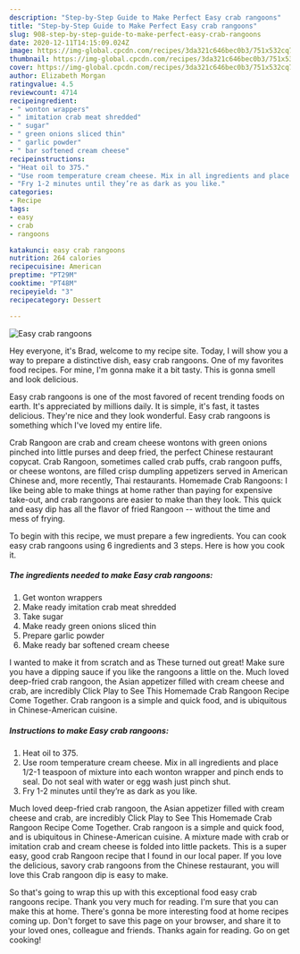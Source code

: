 ```yaml
---
description: "Step-by-Step Guide to Make Perfect Easy crab rangoons"
title: "Step-by-Step Guide to Make Perfect Easy crab rangoons"
slug: 908-step-by-step-guide-to-make-perfect-easy-crab-rangoons
date: 2020-12-11T14:15:09.024Z
image: https://img-global.cpcdn.com/recipes/3da321c646bec0b3/751x532cq70/easy-crab-rangoons-recipe-main-photo.jpg
thumbnail: https://img-global.cpcdn.com/recipes/3da321c646bec0b3/751x532cq70/easy-crab-rangoons-recipe-main-photo.jpg
cover: https://img-global.cpcdn.com/recipes/3da321c646bec0b3/751x532cq70/easy-crab-rangoons-recipe-main-photo.jpg
author: Elizabeth Morgan
ratingvalue: 4.5
reviewcount: 4714
recipeingredient:
- " wonton wrappers"
- " imitation crab meat shredded"
- " sugar"
- " green onions sliced thin"
- " garlic powder"
- " bar softened cream cheese"
recipeinstructions:
- "Heat oil to 375."
- "Use room temperature cream cheese. Mix in all ingredients and place 1/2-1 teaspoon of mixture into each wonton wrapper and pinch ends to seal. Do not seal with water or egg wash just pinch shut."
- "Fry 1-2 minutes until they’re as dark as you like."
categories:
- Recipe
tags:
- easy
- crab
- rangoons

katakunci: easy crab rangoons 
nutrition: 264 calories
recipecuisine: American
preptime: "PT29M"
cooktime: "PT48M"
recipeyield: "3"
recipecategory: Dessert

---
```



![Easy crab rangoons](https://img-global.cpcdn.com/recipes/3da321c646bec0b3/751x532cq70/easy-crab-rangoons-recipe-main-photo.jpg)

Hey everyone, it's Brad, welcome to my recipe site. Today, I will show you a way to prepare a distinctive dish, easy crab rangoons. One of my favorites food recipes. For mine, I'm gonna make it a bit tasty. This is gonna smell and look delicious.

Easy crab rangoons is one of the most favored of recent trending foods on earth. It's appreciated by millions daily. It is simple, it's fast, it tastes delicious. They're nice and they look wonderful. Easy crab rangoons is something which I've loved my entire life.

Crab Rangoon are crab and cream cheese wontons with green onions pinched into little purses and deep fried, the perfect Chinese restaurant copycat. Crab Rangoon, sometimes called crab puffs, crab rangoon puffs, or cheese wontons, are filled crisp dumpling appetizers served in American Chinese and, more recently, Thai restaurants. Homemade Crab Rangoons: I like being able to make things at home rather than paying for expensive take-out, and crab rangoons are easier to make than they look. This quick and easy dip has all the flavor of fried Rangoon -- without the time and mess of frying.


To begin with this recipe, we must prepare a few ingredients. You can cook easy crab rangoons using 6 ingredients and 3 steps. Here is how you cook it.

<!--inarticleads1-->

##### The ingredients needed to make Easy crab rangoons:

1. Get  wonton wrappers
1. Make ready  imitation crab meat shredded
1. Take  sugar
1. Make ready  green onions sliced thin
1. Prepare  garlic powder
1. Make ready  bar softened cream cheese


I wanted to make it from scratch and as These turned out great! Make sure you have a dipping sauce if you like the rangoons a little on the. Much loved deep-fried crab rangoon, the Asian appetizer filled with cream cheese and crab, are incredibly Click Play to See This Homemade Crab Rangoon Recipe Come Together. Crab rangoon is a simple and quick food, and is ubiquitous in Chinese-American cuisine. 

<!--inarticleads2-->

##### Instructions to make Easy crab rangoons:

1. Heat oil to 375.
1. Use room temperature cream cheese. Mix in all ingredients and place 1/2-1 teaspoon of mixture into each wonton wrapper and pinch ends to seal. Do not seal with water or egg wash just pinch shut.
1. Fry 1-2 minutes until they’re as dark as you like.


Much loved deep-fried crab rangoon, the Asian appetizer filled with cream cheese and crab, are incredibly Click Play to See This Homemade Crab Rangoon Recipe Come Together. Crab rangoon is a simple and quick food, and is ubiquitous in Chinese-American cuisine. A mixture made with crab or imitation crab and cream cheese is folded into little packets. This is a super easy, good crab Rangoon recipe that I found in our local paper. If you love the delicious, savory crab rangoons from the Chinese restaurant, you will love this Crab rangoon dip is easy to make. 

So that's going to wrap this up with this exceptional food easy crab rangoons recipe. Thank you very much for reading. I'm sure that you can make this at home. There's gonna be more interesting food at home recipes coming up. Don't forget to save this page on your browser, and share it to your loved ones, colleague and friends. Thanks again for reading. Go on get cooking!
